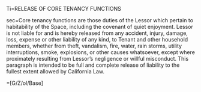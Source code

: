 Ti=RELEASE OF CORE TENANCY FUNCTIONS

sec=Core tenancy functions are those duties of the Lessor which pertain to habitability of the Space, including the covenant of quiet enjoyment. Lessor is not liable for and is hereby released from any accident, injury, damage, loss, expense or other liability of any kind, to Tenant and other household members, whether from theft, vandalism, fire, water, rain storms, utility interruptions, smoke, explosions, or other causes whatsoever, except where proximately resulting from Lessor’s negligence or willful misconduct.  This paragraph is intended to be full and complete release of liability to the fullest extent allowed by California Law.

=[G/Z/ol/Base]
